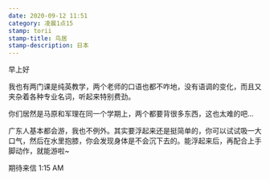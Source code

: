```yaml
---
date: 2020-09-12 11:51
category: 凌晨1点15
stamp: torii
stamp-title: 鸟居
stamp-description: 日本
---
```


<p>
早上好

我也有两门课是纯英教学，两个老师的口语也都不咋地，没有语调的变化，而且又夹杂着各种专业名词，听起来特别费劲。

你们居然是马原和军理在同一个学期上，两个都要背很多东西，这也太难的吧…

广东人基本都会游，我也不例外。其实要浮起来还是挺简单的，你可以试试吸一大口气，然后在水里抱膝，你会发现身体是不会沉下去的。能浮起来后，再配合上手脚动作，就能游啦~


期待来信
1:15 AM
</p>